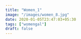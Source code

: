 ```yaml
---
title: "Women_1"
image: "/images/women_8.jpg"
date: 2020-01-05T23:47:03+05:30
tags: ["womengal"]
draft: false
---
```


